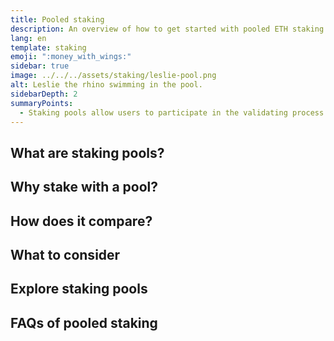 ```yaml
---
title: Pooled staking
description: An overview of how to get started with pooled ETH staking
lang: en
template: staking
emoji: ":money_with_wings:"
sidebar: true
image: ../../../assets/staking/leslie-pool.png
alt: Leslie the rhino swimming in the pool.
sidebarDepth: 2
summaryPoints:
  - Staking pools allow users to participate in the validating process of Ethereum and earn rewards with less than the required 32 ETH by joining forces with others.
---
```


## What are staking pools?

## Why stake with a pool?

## How does it compare?

## What to consider

## Explore staking pools

## FAQs of pooled staking
